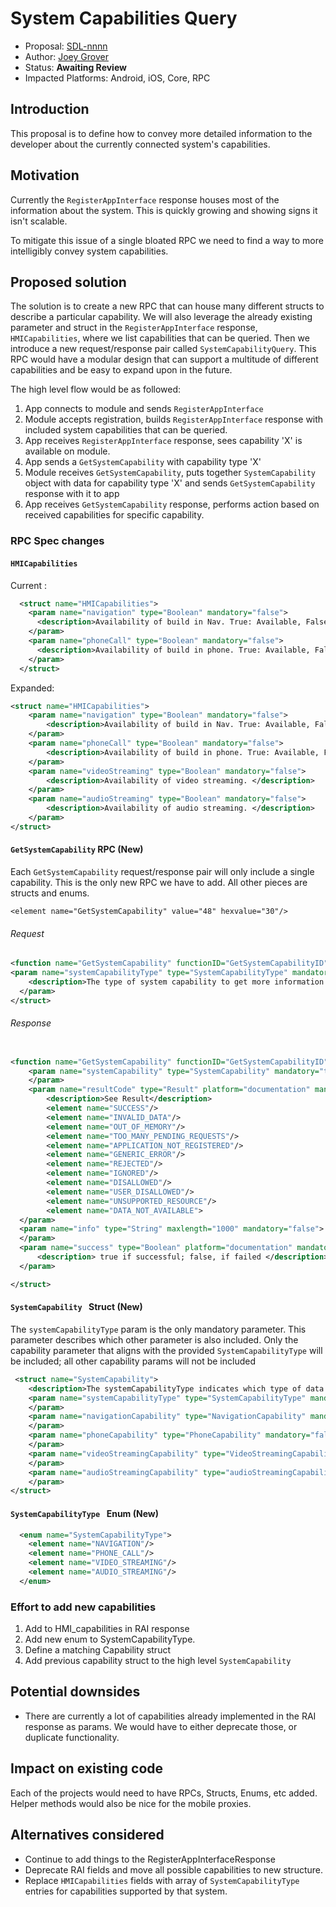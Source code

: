 # System Capabilities Query

* Proposal: [SDL-nnnn](nnnn-system_capabilities_query.md)
* Author: [Joey Grover](https://github.com/joeygrover)
* Status: **Awaiting Review**
* Impacted Platforms: Android, iOS, Core, RPC

## Introduction

This proposal is to define how to convey more detailed information to the developer about the currently connected system's capabilities. 

## Motivation

Currently the `RegisterAppInterface` response houses most of the information about the system. This is quickly growing and showing signs it isn't scalable.

To mitigate this issue of a single bloated RPC we need to find a way to more intelligibly convey system capabilities.

## Proposed solution

The solution is to create a new RPC that can house many different structs to describe a particular capability. We will also leverage the already existing parameter and struct in the `RegisterAppInterface` response, `HMICapabilities`, where we list capabilities that can be queried. Then we introduce a new request/response pair called `SystemCapabilityQuery`. This RPC would have a modular design that can support a multitude of different capabilities and be easy to expand upon in the future.

The high level flow would be as followed:

1. App connects to module and sends `RegisterAppInterface`
2. Module accepts registration, builds `RegisterAppInterface` response with included system capabilities that can be queried.
3. App receives `RegisterAppInterface` response, sees capability 'X' is available on module.
4. App sends a `GetSystemCapability` with capability type 'X'
5. Module receives `GetSystemCapability`, puts together `SystemCapability` object with data for capability type 'X' and sends `GetSystemCapability` response with it to app
6. App receives  `GetSystemCapability` response, performs action based on received capabilities for specific capability. 

### RPC Spec changes

#### `HMICapabilities`
Current :

```xml
  <struct name="HMICapabilities">
    <param name="navigation" type="Boolean" mandatory="false">
      <description>Availability of build in Nav. True: Available, False: Not Available</description>
    </param>
    <param name="phoneCall" type="Boolean" mandatory="false">
      <description>Availability of build in phone. True: Available, False: Not Available </description>
    </param>
  </struct>
```

Expanded:

```xml
<struct name="HMICapabilities">
    <param name="navigation" type="Boolean" mandatory="false">
        <description>Availability of build in Nav. True: Available, False: Not Available</description>
    </param>
    <param name="phoneCall" type="Boolean" mandatory="false">
        <description>Availability of build in phone. True: Available, False: Not Available </description>
    </param>
    <param name="videoStreaming" type="Boolean" mandatory="false">
        <description>Availability of video streaming. </description>
    </param>
    <param name="audioStreaming" type="Boolean" mandatory="false">
        <description>Availability of audio streaming. </description>
    </param>
</struct>
```

#### `GetSystemCapability` RPC (New)

Each `GetSystemCapability` request/response pair will only include a single capability. This is the only new RPC we have to add. All other pieces are structs and enums. 


`<element name="GetSystemCapability" value="48" hexvalue="30"/>`

###### Request

```xml
<function name="GetSystemCapability" functionID="GetSystemCapabilityID" messagetype="request">
<param name="systemCapabilityType" type="SystemCapabilityType" mandatory="true">
  	<description>The type of system capability to get more information on</description>
  </param>
</struct>
```

###### Response

```xml

<function name="GetSystemCapability" functionID="GetSystemCapabilityID" messagetype="response">
    <param name="systemCapability" type="SystemCapability" mandatory="true">    
    </param>
    <param name="resultCode" type="Result" platform="documentation" mandatory="true">
        <description>See Result</description>
        <element name="SUCCESS"/>
        <element name="INVALID_DATA"/>
        <element name="OUT_OF_MEMORY"/>
        <element name="TOO_MANY_PENDING_REQUESTS"/>
        <element name="APPLICATION_NOT_REGISTERED"/>
        <element name="GENERIC_ERROR"/>
        <element name="REJECTED"/>
        <element name="IGNORED"/>
        <element name="DISALLOWED"/>
        <element name="USER_DISALLOWED"/>
        <element name="UNSUPPORTED_RESOURCE"/>
        <element name="DATA_NOT_AVAILABLE">
  </param>
  <param name="info" type="String" maxlength="1000" mandatory="false">
  </param>
  <param name="success" type="Boolean" platform="documentation" mandatory="true">
      <description> true if successful; false, if failed </description>
  </param>

</struct>

```

    
#### `SystemCapability ` Struct (New)

The `systemCapabilityType` param is the only mandatory parameter. This parameter describes which other parameter is also included. Only the capability parameter that aligns with the provided `SystemCapabilityType` will be included; all other capability params will not be included

```xml
 <struct name="SystemCapability">
    <description>The systemCapabilityType indicates which type of data should be changed and identifies which data object exists in this struct. For example, if the SystemCapability Type is NAVIGATION then a "navigationCapability" should exist</description>
    <param name="systemCapabilityType" type="SystemCapabilityType" mandatory="true">
    </param>
    <param name="navigationCapability" type="NavigationCapability" mandatory="false">
    </param>
    <param name="phoneCapability" type="PhoneCapability" mandatory="false">
    </param>
    <param name="videoStreamingCapability" type="VideoStreamingCapability" mandatory="false">
    </param>
    <param name="audioStreamingCapability" type="audioStreamingCapability" mandatory="false">
    </param>
</struct>
```


#### `SystemCapabilityType ` Enum (New)

```xml
  <enum name="SystemCapabilityType">
    <element name="NAVIGATION"/>
    <element name="PHONE_CALL"/>
    <element name="VIDEO_STREAMING"/>
    <element name="AUDIO_STREAMING"/>
  </enum>
```

### Effort to add new capabilities
 1. Add to HMI_capabilities in RAI response
 2. Add new enum to SystemCapabilityType.
 3. Define a matching Capability struct
 4. Add previous capability struct to the high level `SystemCapability`
 
## Potential downsides

- There are currently a lot of capabilities already implemented in the RAI response as params. We would have to either deprecate those, or duplicate functionality.

## Impact on existing code
Each of the projects would need to have RPCs, Structs, Enums, etc added. Helper methods would also be nice for the mobile proxies. 


## Alternatives considered

- Continue to add things to the RegisterAppInterfaceResponse
- Deprecate RAI fields and move all possible capabilities to new structure.
- Replace `HMICapabilities` fields with array of `SystemCapabilityType` entries for capabilities supported by that system.